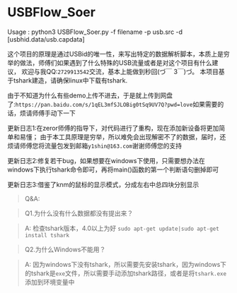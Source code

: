 # USBFlow_Soer
Usage : python3 USBFlow_Soer.py -f filename -p usb.src -d [usbhid.data/usb.capdata]

  这个项目的原理是通过USBid的唯一性，来写出特定的数据解析脚本，本质上是穷举的做法，师傅们如果遇到了什么特殊的USB流量或者是对这个项目有什么建议，
  欢迎与我QQ:`2729913542`交流，基本上能做到秒回(づ￣ 3￣)づ。
  本项目基于tshark建造，请确保linux中下载有tshark.

  由于不知道为什么有些demo上传不进去，于是就上传到网盘了:`https://pan.baidu.com/s/1qEL3mfSJLOBig0tSq9UV7Q?pwd=love`如果需要的话，烦请师傅手动下一下

  更新日志1:在zeror师傅的指导下，对代码进行了重构，现在添加新设备将更加简单和易懂；
  由于本工具原理是穷举，所以难免会出现解密不了的数据，届时，还烦请师傅您将流量包发到邮箱`y1shin@163.com`谢谢师傅您的支持

  更新日志2:修复若干bug，如果想要在windows下使用，只需要想办法在windows下执行tshark命令即可，再将main()函数的第一个判断语句删掉即可

  更新日志3:借鉴了knm的鼠标的显示模式，分成左右中总四块分别显示



>Q&A:

>  Q1.为什么没有什么数据都没有提出来？

>  A: 检查tshark版本，4.0以上为好 `sudo apt-get update|sudo apt-get install tshark` 

>  Q2.为什么Windows不能用？

>  A: 因为windows下没有tshark，所以需要先安装tshark，因为windows下的tshark是`exe`文件，所以需要手动添加tshark路径，或者是将`tshark.exe`添加到环境变量中
